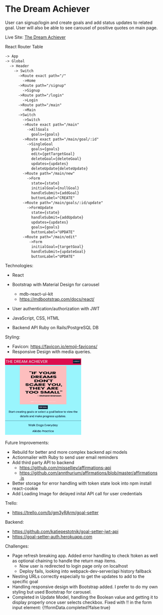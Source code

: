 # The Dream Achiever

User can signup/login and create goals and add status updates to related goal.
User will also be able to see carousel of positive quotes on main page.

Live Site:
<a href="https://the-dream-achiever.netlify.app/">The Dream Achiever</a>

React Router Table 

    -> App
    -> Global
      -> Header
        -> Switch
          ->Route exact path="/"
            ->Home
          ->Route path="/signup"
            ->Signup
          ->Route path="/login"
            ->Login
          ->Route path="/main"
            ->Main
          ->Switch
            ->Switch
            ->Route exact path="/main"
              ->AllGoals
                goals={goals}
            ->Route exact path="/main/goal/:id"
              ->SingleGoal
                goals={goals}
                edit={getTargetGoal}
                deleteGoal={deleteGoal}
                updates={updates}
                deleteUpdate{deleteUpdate}
            ->Route path="/main/new"
              ->Form
                state={state}
                initialGoal={nullGoal}
                handleSubmit={addGoal}
                buttonLabel="CREATE"
            ->Route path="/main/goals/:id/update"
              ->FormUpdate
                state={state}
                handleSubmit={addUpdate}
                updates={updates}
                goals={goals}
                buttonLabel="UPDATE"
            ->Route path="/main/edit"
               ->Form
                initialGoal={targetGoal}
                handleSubmit={updateGoal}
                buttonLabel="UPDATE"
Technologies:
- React

- Bootstrap with Material Design for carousel
  - mdb-react-ui-kit
  - https://mdbootstrap.com/docs/react/

- User authentication/authorization with JWT

- JavaScript, CSS, HTML

- Backend API Ruby on Rails/PostgreSQL DB

Styling:
- Favicon: https://favicon.io/emoji-favicons/
- Responsive Design with media queries.


<img src="dream1.png" alt="main page" width="250" height="250">


Future Improvements:
- Rebuild for better and more complex backend api models
- Actionmailer with Ruby to send user email reminders
- Add third party API to backend
  - https://github.com/misselliev/affirmations-api
  - https://github.com/annthurium/affirmations/blob/master/affirmations.js
- Better storage for error handling with token state look into npm install react-cookie
- Add Loading Image for delayed inital API call for user credentials

Trello:
- https://trello.com/b/gm3yRArm/goal-setter

Backend: 
- https://github.com/katiepestotnik/goal-setter-jwt-api
- https://goal-setter-auth.herokuapp.com

Challenges:
- Page refresh breaking app. Added error handling to check !token as well as optional chaining to handle the return map items.
  - Now user is redirected to login page only on localhost
  - Deploy fails, looking into webpack-dev-server/api history fallback
- Nesting URLs correctly especially to get the updates to add to the specific goal
- Handling responsive design with Bootstrap added. I prefer to do my own styling but used Bootstrap for carousel.
- Completed in Update Model, handling the Boolean value and getting it to display properly once user selects checkbox. Fixed with !! in the form input element: {!!formData.completed?false:true}